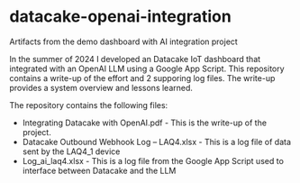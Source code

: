 # datacake-openai-integration
Artifacts from the demo dashboard with AI integration project

In the summer of 2024 I developed an Datacake IoT dashboard that integrated with an OpenAI LLM using a Google App Script. This repository contains a write-up of the effort and 2 supporing log files. The write-up provides a system overview and lessons learned. 

The repository contains the following files:
* Integrating Datacake with OpenAI.pdf - This is the write-up of the project. 
* Datacake Outbound Webhook Log – LAQ4.xlsx - This is a log file of data sent by the LAQ4_1 device
* Log_ai_laq4.xlsx - This is a log file from the Google App Script used to interface between Datacake and the LLM
